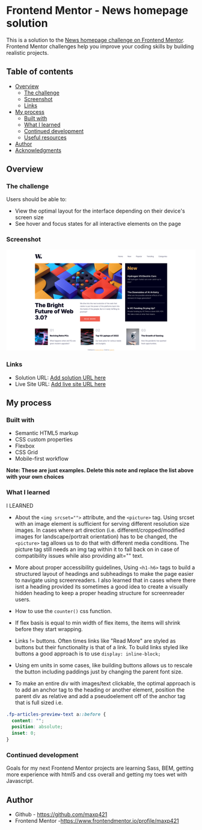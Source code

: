 # Frontend Mentor - News homepage solution

This is a solution to the [News homepage challenge on Frontend Mentor](https://www.frontendmentor.io/challenges/news-homepage-H6SWTa1MFl). Frontend Mentor challenges help you improve your coding skills by building realistic projects. 

## Table of contents

- [Overview](#overview)
  - [The challenge](#the-challenge)
  - [Screenshot](#screenshot)
  - [Links](#links)
- [My process](#my-process)
  - [Built with](#built-with)
  - [What I learned](#what-i-learned)
  - [Continued development](#continued-development)
  - [Useful resources](#useful-resources)
- [Author](#author)
- [Acknowledgments](#acknowledgments)

## Overview

### The challenge

Users should be able to:

- View the optimal layout for the interface depending on their device's screen size
- See hover and focus states for all interactive elements on the page

### Screenshot

![](./assets/images/screenshot.png)

### Links

- Solution URL: [Add solution URL here](https://your-solution-url.com)
- Live Site URL: [Add live site URL here](https://github.com/maxp421/FM-news-homepage)

## My process

### Built with

- Semantic HTML5 markup
- CSS custom properties
- Flexbox
- CSS Grid
- Mobile-first workflow

**Note: These are just examples. Delete this note and replace the list above with your own choices**

### What I learned

I LEARNED

- About the `<img srcset="">` attribute, and the `<picture>` tag. Using srcset with an image element is sufficient for serving different resolution size images. In cases where art direction (i.e. different/cropped/modified images for landscape/portrait orientation) has to be changed, the `<picture>` tag allows us to do that with different media conditions. The picture tag still needs an img tag within it to fall back on in case of compatibility issues while also providing alt="" text.

- More about proper accessibility guidelines, Using `<h1-h6>` tags to build a structured layout of headings and subheadings to make the page easier to navigate using screenreaders. I also learned that in cases where there isnt a heading provided its sometimes a good idea to create a visually hidden heading to keep a proper heading structure for screenreader users.

- How to use the `counter()` css function.

- If flex basis is equal to min width of flex items, the items will shrink
before they start wrapping.

- Links != buttons. Often times links like "Read More" are styled as buttons but their functionality is that of a link. To build links styled like buttons a good approach is to use `display: inline-block;`

- Using em units in some cases, like building buttons allows us to rescale the button including paddings just by changing the parent font size.

- To make an entire div with images/text clickable, the optimal approach is to add an anchor tag to the heading or another element, position the parent div as relative and add a pseudoelement off of the anchor tag that is full sized i.e. 
```css
.fp-articles-preview-text a::before {
  content: "";
  position: absolute;
  inset: 0;
}
```
### Continued development

Goals for my next Frontend Mentor projects are learning Sass, BEM, getting more experience with html5 and css overall and getting my toes wet with Javascript.

## Author
- Github - https://github.com/maxp421
- Frontend Mentor -https://www.frontendmentor.io/profile/maxp421